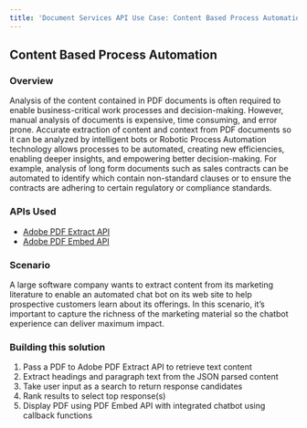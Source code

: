 ```yaml
---
title: 'Document Services API Use Case: Content Based Process Automation'
---
```


## Content Based Process Automation

### Overview

Analysis of the content contained in PDF documents is often required to enable business-critical work processes and decision-making. However, manual analysis of documents is expensive, time consuming, and error prone. Accurate extraction of content and context from PDF documents so it can be analyzed by intelligent bots or Robotic Process Automation technology allows processes to be automated, creating new efficiencies, enabling deeper insights, and empowering better decision-making. For example, analysis of long form documents such as sales contracts can be automated to identify which contain non-standard clauses or to ensure the contracts are adhering to certain regulatory or compliance standards.

### APIs Used

* [Adobe PDF Extract API](/src/pages/apis/pdf-extract.md)
* [Adobe PDF Embed API](/src/pages/apis/pdf-embed.md)

### Scenario

A large software company wants to extract content from its marketing literature to enable an automated chat bot on its web site to help prospective customers learn about its offerings. In this scenario, it’s important to capture the richness of the marketing material so the chatbot experience can deliver maximum impact.

### Building this solution

1. Pass a PDF to Adobe PDF Extract API to retrieve text content
2. Extract headings and paragraph text from the JSON parsed content
3. Take user input as a search to return response candidates
4. Rank results to select top response(s)
5. Display PDF using PDF Embed API with integrated chatbot using callback functions
